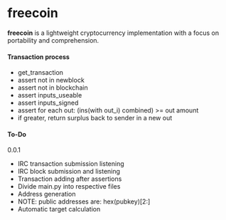 # freecoin

**freecoin** is a lightweight cryptocurrency implementation with a focus on portability and comprehension.

#### Transaction process

- get_transaction
- assert not in newblock
- assert not in blockchain
- assert inputs_useable
- assert inputs_signed
- assert for each out: (ins(with out_i) combined) >= out amount
 - if greater, return surplus back to sender in a new out


#### To-Do
0.0.1

* IRC transaction submission listening
* IRC block submission and listening
* Transaction adding after assertions
* Divide main.py into respective files
* Address generation
 * NOTE: public addresses are: hex(pubkey)[2:]
* Automatic target calculation
